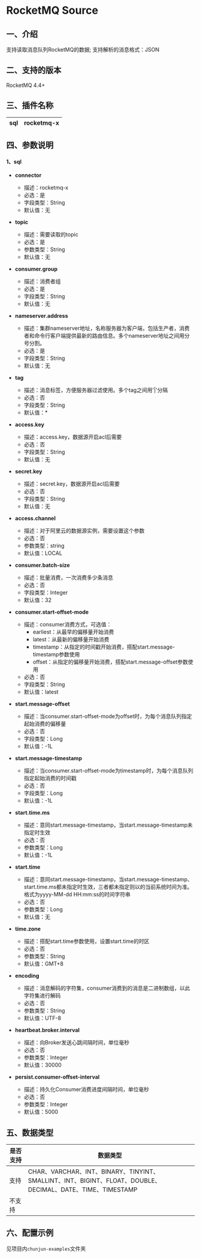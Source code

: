 # RocketMQ Source

## 一、介绍
支持读取消息队列RocketMQ的数据; 支持解析的消息格式：JSON

## 二、支持的版本
RocketMQ 4.4+

## 三、插件名称
| sql | rocketmq-x |
| --- | --- |

## 四、参数说明

#### 1、sql

- **connector**
    - 描述：rocketmq-x
    - 必选：是
    - 字段类型：String
    - 默认值：无
      

- **topic**
    - 描述：需要读取的topic
    - 必选：是
    - 参数类型：String
    - 默认值：无
      

- **consumer.group**
    - 描述：消费者组
    - 必选：是
    - 字段类型：String
    - 默认值：无
      

- **nameserver.address**
    - 描述：集群nameserver地址，名称服务器为客户端，包括生产者，消费者和命令行客户端提供最新的路由信息。多个nameserver地址之间用分号分割。
    - 必选：是
    - 字段类型：String
    - 默认值：无
      

- **tag**
    - 描述：消息标签，方便服务器过滤使用。多个tag之间用'|'分隔
    - 必选：否
    - 字段类型：String
    - 默认值：*
      

- **access.key**
    - 描述：access.key，数据源开启acl后需要
    - 必选：否
    - 字段类型：String
    - 默认值：无
      

- **secret.key**
    - 描述：secret.key，数据源开启acl后需要
    - 必选：否
    - 字段类型：String
    - 默认值：无
      

- **access.channel**
    - 描述：对于阿里云的数据源实例，需要设置这个参数
    - 必选：否
    - 参数类型：string
    - 默认值：LOCAL
      

- **consumer.batch-size**
    - 描述：批量消费，一次消费多少条消息
    - 必选：否
    - 字段类型：Integer
    - 默认值：32
      

- **consumer.start-offset-mode**
    - 描述：consumer消费方式，可选值：
      - earliest：从最早的偏移量开始消费
      - latest：从最新的偏移量开始消费
      - timestamp：从指定的时间戳开始消费，搭配start.message-timestamp参数使用
      - offset：从指定的偏移量开始消费，搭配start.message-offset参数使用
    - 必选：否
    - 字段类型：String
    - 默认值：latest


- **start.message-offset**
    - 描述：当consumer.start-offset-mode为offset时，为每个消息队列指定起始消费的偏移量
    - 必选：否
    - 字段类型：Long
    - 默认值：-1L


- **start.message-timestamp**
    - 描述：当consumer.start-offset-mode为timestamp时，为每个消息队列指定起始消费的时间戳
    - 必选：否
    - 字段类型：Long
    - 默认值：-1L


- **start.time.ms**
    - 描述：意同start.message-timestamp，当start.message-timestamp未指定时生效
    - 必选：否 
    - 参数类型：Long
    - 默认值：-1L


- **start.time**
    - 描述：意同start.message-timestamp，当start.message-timestamp、start.time.ms都未指定时生效，三者都未指定则以的当前系统时间为准。格式为yyyy-MM-dd HH:mm:ss的时间字符串
    - 必选：否
    - 参数类型：Long
    - 默认值：无


- **time.zone**
    - 描述：搭配start.time参数使用，设置start.time的时区
    - 必选：否
    - 参数类型：String
    - 默认值：GMT+8


- **encoding**
    - 描述：消息解码的字符集，consumer消费到的消息是二进制数组，以此字符集进行解码
    - 必选：否
    - 参数类型：String
    - 默认值：UTF-8


- **heartbeat.broker.interval**
    - 描述：向Broker发送心跳间隔时间，单位毫秒
    - 必选：否
    - 参数类型：Integer
    - 默认值：30000


- **persist.consumer-offset-interval**
    - 描述：持久化Consumer消费进度间隔时间，单位毫秒
    - 必选：否
    - 参数类型：Integer
    - 默认值：5000


## 五、数据类型

| 是否支持 | 数据类型 |
| --- | ---|
| 支持 |  CHAR、VARCHAR、INT、BINARY、TINYINT、SMALLINT、INT、BIGINT、FLOAT、DOUBLE、DECIMAL、DATE、TIME、TIMESTAMP|
| 不支持 |  |


## 六、配置示例
见项目内`chunjun-examples`文件夹
